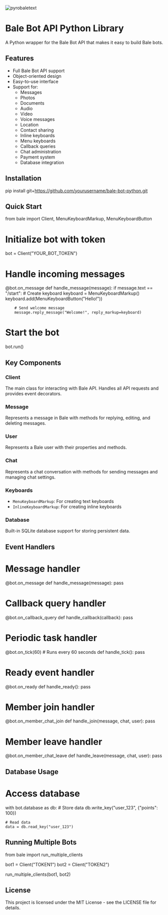 ![pyrobaletext](https://raw.githubusercontent.com/pyrobale/pyrobale/refs/heads/main/pyrobaletext.png)

# Bale Bot API Python Library

A Python wrapper for the Bale Bot API that makes it easy to build Bale bots.

## Features

- Full Bale Bot API support
- Object-oriented design
- Easy-to-use interface
- Support for:
  - Messages
  - Photos
  - Documents
  - Audio
  - Video
  - Voice messages
  - Location
  - Contact sharing
  - Inline keyboards
  - Menu keyboards
  - Callback queries
  - Chat administration
  - Payment system
  - Database integration

## Installation


pip install git+https://github.com/yourusername/bale-bot-python.git


## Quick Start


from bale import Client, MenuKeyboardMarkup, MenuKeyboardButton

# Initialize bot with token
bot = Client("YOUR_BOT_TOKEN")

# Handle incoming messages
@bot.on_message
def handle_message(message):
    if message.text == "/start":
        # Create keyboard
        keyboard = MenuKeyboardMarkup()
        keyboard.add(MenuKeyboardButton("Hello!"))
        
        # Send welcome message
        message.reply_message("Welcome!", reply_markup=keyboard)

# Start the bot
bot.run()


## Key Components

### Client
The main class for interacting with Bale API. Handles all API requests and provides event decorators.

### Message
Represents a message in Bale with methods for replying, editing, and deleting messages.

### User
Represents a Bale user with their properties and methods.

### Chat
Represents a chat conversation with methods for sending messages and managing chat settings.

### Keyboards
- `MenuKeyboardMarkup`: For creating text keyboards
- `InlineKeyboardMarkup`: For creating inline keyboards

### Database
Built-in SQLite database support for storing persistent data.

## Event Handlers


# Message handler
@bot.on_message
def handle_message(message):
    pass

# Callback query handler
@bot.on_callback_query
def handle_callback(callback):
    pass

# Periodic task handler
@bot.on_tick(60)  # Runs every 60 seconds
def handle_tick():
    pass

# Ready event handler
@bot.on_ready
def handle_ready():
    pass

# Member join handler
@bot.on_member_chat_join
def handle_join(message, chat, user):
    pass

# Member leave handler
@bot.on_member_chat_leave
def handle_leave(message, chat, user):
    pass


## Database Usage


# Access database
with bot.database as db:
    # Store data
    db.write_key("user_123", {"points": 100})
    
    # Read data
    data = db.read_key("user_123")


## Running Multiple Bots


from bale import run_multiple_clients

bot1 = Client("TOKEN1")
bot2 = Client("TOKEN2")

run_multiple_clients(bot1, bot2)


## License

This project is licensed under the MIT License - see the LICENSE file for details.
